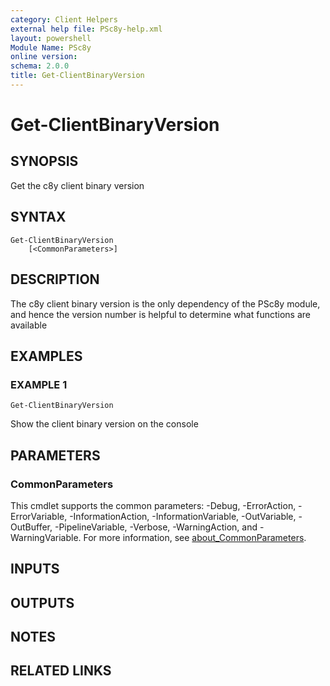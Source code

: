```yaml
---
category: Client Helpers
external help file: PSc8y-help.xml
layout: powershell
Module Name: PSc8y
online version:
schema: 2.0.0
title: Get-ClientBinaryVersion
---
```


# Get-ClientBinaryVersion

## SYNOPSIS
Get the c8y client binary version

## SYNTAX

```
Get-ClientBinaryVersion
	[<CommonParameters>]
```

## DESCRIPTION
The c8y client binary version is the only dependency of the PSc8y module, and hence
the version number is helpful to determine what functions are available

## EXAMPLES

### EXAMPLE 1
```
Get-ClientBinaryVersion
```

Show the client binary version on the console

## PARAMETERS

### CommonParameters
This cmdlet supports the common parameters: -Debug, -ErrorAction, -ErrorVariable, -InformationAction, -InformationVariable, -OutVariable, -OutBuffer, -PipelineVariable, -Verbose, -WarningAction, and -WarningVariable. For more information, see [about_CommonParameters](http://go.microsoft.com/fwlink/?LinkID=113216).

## INPUTS

## OUTPUTS

## NOTES

## RELATED LINKS
